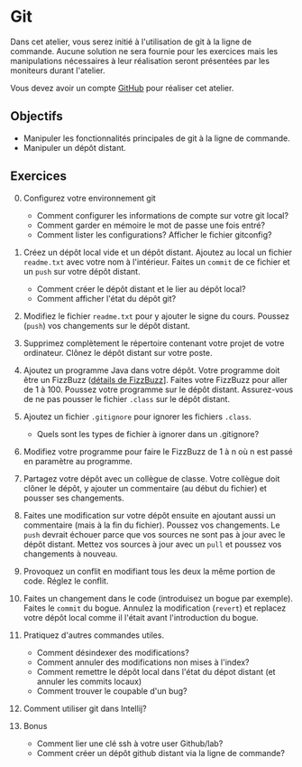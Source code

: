 Git
===

Dans cet atelier, vous serez initié à l'utilisation de git à la ligne de
commande. Aucune solution ne sera fournie pour les exercices mais les
manipulations nécessaires à leur réalisation seront présentées par les moniteurs
durant l'atelier.

Vous devez avoir un compte [GitHub](https://github.com/) pour réaliser cet
atelier.

Objectifs
---------

* Manipuler les fonctionnalités principales de git à la ligne de commande.
* Manipuler un dépôt distant.

Exercices
---------

0. Configurez votre environnement git

    * Comment configurer les informations de compte sur votre git local?
    * Comment garder en mémoire le mot de passe une fois entré?
    * Comment lister les configurations? Afficher le fichier gitconfig?

1. Créez un dépôt local vide et un dépôt distant. Ajoutez au local un fichier `readme.txt` avec votre nom à l'intérieur. Faites un `commit` de ce fichier et un `push` sur votre dépôt distant.

    * Comment créer le dépôt distant et le lier au dépôt local?
    * Comment afficher l'état du dépôt git?

2. Modifiez le fichier `readme.txt` pour y ajouter le signe du cours. Poussez
   (`push`) vos changements sur le dépôt distant.

3. Supprimez complètement le répertoire contenant votre projet de votre
   ordinateur. Clônez le dépôt distant sur votre poste.

4. Ajoutez un programme Java dans votre dépôt. Votre programme doit être un
   FizzBuzz ([détails de FizzBuzz](https://www.jeuweb.org/showthread.php?tid=6596)].
   Faites votre FizzBuzz pour aller de 1 à 100. Poussez votre programme sur le
   dépôt distant. Assurez-vous de ne pas pousser le fichier `.class` sur le
   dépôt distant.

5. Ajoutez un fichier `.gitignore` pour ignorer les fichiers `.class`.

    * Quels sont les types de fichier à ignorer dans un .gitignore?

6. Modifiez votre programme pour faire le FizzBuzz de 1 à n où n est passé en paramètre au programme.

7. Partagez votre dépôt avec un collègue de classe. Votre collègue doit clôner
   le dépôt, y ajouter un commentaire (au début du fichier) et pousser ses 
   changements.

8. Faites une modification sur votre dépôt ensuite en ajoutant aussi un
   commentaire (mais à la fin du fichier). Poussez vos changements. Le `push`
   devrait échouer parce que vos sources ne sont pas à jour avec le dépôt
   distant. Mettez vos sources à jour avec un `pull` et poussez vos changements
   à nouveau.

9. Provoquez un conflit en modifiant tous les deux la même portion de code.
   Réglez le conflit.

10. Faites un changement dans le code (introduisez un bogue par exemple). Faites
    le `commit` du bogue. Annulez la modification (`revert`) et replacez votre
    dépôt local comme il l'était avant l'introduction du bogue.

11. Pratiquez d'autres commandes utiles.

    * Comment désindexer des modifications?
    * Comment annuler des modifications non mises à l'index?
    * Comment remettre le dépôt local dans l'état du dépot distant (et annuler les commits locaux)
    * Comment trouver le coupable d'un bug?

12. Comment utiliser git dans Intellij?

13. Bonus 

    * Comment lier une clé ssh à votre user Github/lab?
    * Comment créer un dépôt github distant via la ligne de commande?

